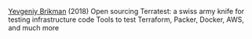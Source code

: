 
[Yevgeniy Brikman](https://blog.gruntwork.io/open-sourcing-terratest-a-swiss-army-knife-for-testing-infrastructure-code-5d883336fcd5)
(2018) Open sourcing Terratest: a swiss army knife for testing infrastructure code
Tools to test Terraform, Packer, Docker, AWS, and much more

